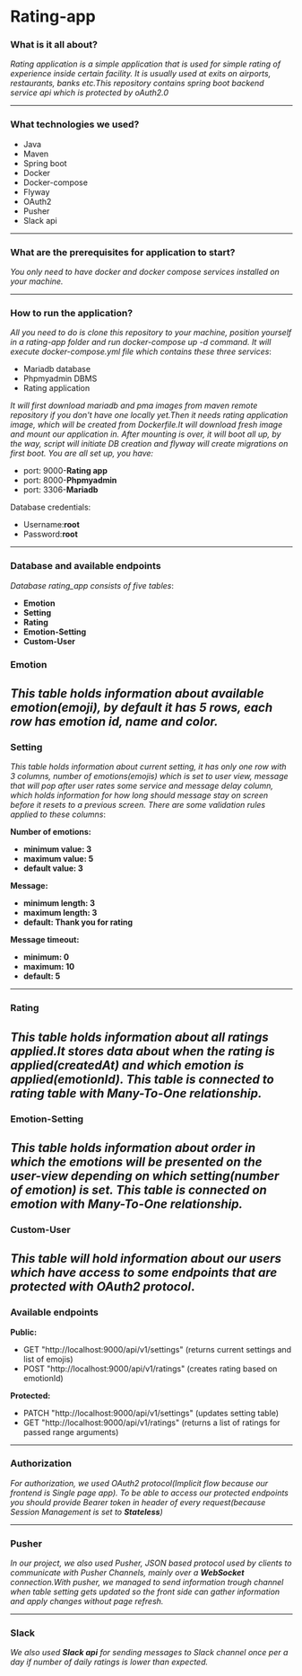 # Rating-app


### What is it all about?
*Rating application is a simple application that is used for simple
rating of experience inside certain facility. It is usually used at 
exits on airports, restaurants, banks etc.This repository contains spring 
boot backend service api which is protected by oAuth2.0*

---
### What technologies we used?

- Java 
- Maven
- Spring boot
- Docker
- Docker-compose
- Flyway
- OAuth2
- Pusher
- Slack api
---
### What are the prerequisites for application to start?

*You only need to have docker and docker compose services installed 
on your machine.*

---

### How to run the application?
*All you need to do is clone this repository to your machine,
position yourself in a rating-app folder and run docker-compose up -d command.
It will execute docker-compose.yml file which contains these three services*:
- Mariadb database
- Phpmyadmin DBMS
- Rating application

*It will first download mariadb and pma images from maven remote repository if
you don't have one locally yet.Then it needs rating application image, which will
be created from Dockerfile.It will download fresh image and mount our application in.
After mounting is over, it will boot all up, by the way, script will initiate DB creation
and flyway will create migrations on first boot.
You are all set up, you have:*
- port: 9000-**Rating app**
- port: 8000-**Phpmyadmin**
- port: 3306-**Mariadb**

Database credentials:
- Username:**root**
- Password:**root**
---

### Database and available endpoints

*Database rating_app consists of five tables*:
- **Emotion**
- **Setting**
- **Rating**
- **Emotion-Setting**
- **Custom-User**

### Emotion

*This table holds information about available emotion(emoji), by default 
it has 5 rows, each row has emotion id, name and color.*
---
### Setting

*This table holds information about current setting, it has only one row 
with 3 columns, number of emotions(emojis) which is set to user view,
message that will pop after user rates some service and message delay column,
which holds information for how long should message stay on screen before it 
resets to a previous screen.
There are some validation rules applied to these columns*:

**Number of emotions:**

- **minimum value: 3**
- **maximum value: 5**
- **default value: 3**

**Message:**

- **minimum length: 3**
- **maximum length: 3**
- **default: Thank you for rating**

**Message timeout:**

- **minimum: 0**
- **maximum: 10**
- **default: 5**
---
### Rating

*This table holds information about all ratings applied.It stores data about 
when the rating is applied(createdAt) and which emotion is applied(emotionId).
This table is connected to rating table with **Many-To-One** relationship.*
---
### Emotion-Setting

*This table holds information about order in which the emotions will be presented
on the user-view depending on which setting(number of emotion) is set.
This table is connected on emotion with **Many-To-One** relationship.*
---
### Custom-User

*This table will hold information about our users which have access to some endpoints
that are protected with OAuth2 protocol*.
---
### Available endpoints

**Public:**

- GET "http://localhost:9000/api/v1/settings" (returns current settings and list of emojis)
- POST "http://localhost:9000/api/v1/ratings" (creates rating based on emotionId)

**Protected:**
- PATCH "http://localhost:9000/api/v1/settings" (updates setting table)
- GET "http://localhost:9000/api/v1/ratings" (returns a list of ratings for passed range arguments)

---

### Authorization

*For authorization, we used OAuth2 protocol(Implicit flow because our frontend is Single page app).
To be able to access our protected endpoints you should provide Bearer token
in header of every request(because Session Management is set to **Stateless**)*

---

### Pusher

*In our project, we also used Pusher, JSON based protocol used by clients to communicate with Pusher Channels,
mainly over a ***WebSocket*** connection.With pusher, we managed to send information
trough channel when table setting gets updated so the front side can gather information
and apply changes without page refresh.*

---

### Slack

*We also used ***Slack api*** for sending messages to Slack channel once per a day 
if number of daily ratings is lower than expected.*






